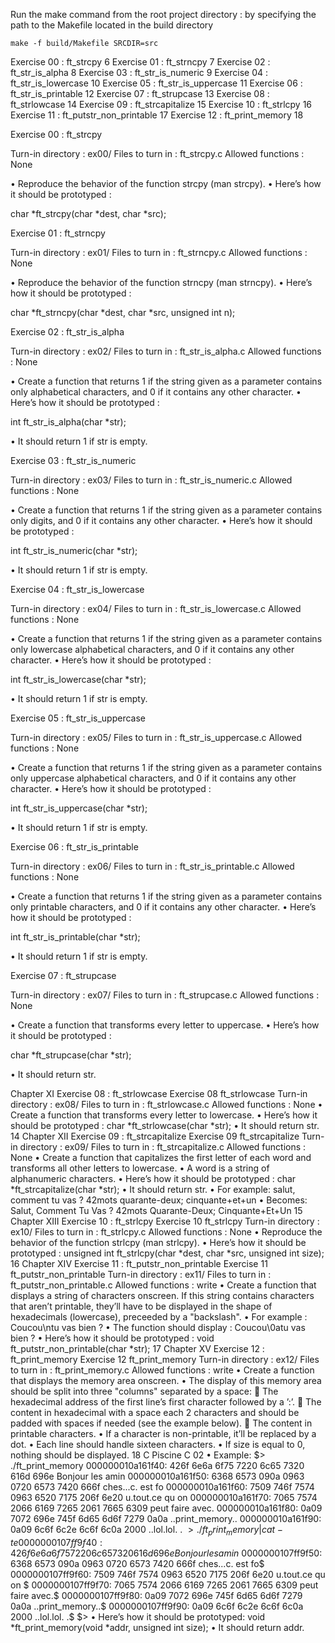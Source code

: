 Run the make command from the root project directory :
	by specifying the path to the Makefile located in the build directory

	make -f build/Makefile SRCDIR=src

Exercise 00 : ft_strcpy 6
Exercise 01 : ft_strncpy 7
Exercise 02 : ft_str_is_alpha 8
Exercise 03 : ft_str_is_numeric 9
Exercise 04 : ft_str_is_lowercase 10
Exercise 05 : ft_str_is_uppercase 11
Exercise 06 : ft_str_is_printable 12
Exercise 07 : ft_strupcase 13
Exercise 08 : ft_strlowcase 14
Exercise 09 : ft_strcapitalize 15
Exercise 10 : ft_strlcpy 16
Exercise 11 : ft_putstr_non_printable 17
Exercise 12 : ft_print_memory 18

Exercise 00 : ft_strcpy

Turn-in directory : ex00/
Files to turn in : ft_strcpy.c
Allowed functions : None


• Reproduce the behavior of the function strcpy (man strcpy).
• Here’s how it should be prototyped :

char *ft_strcpy(char *dest, char *src);


Exercise 01 : ft_strncpy

Turn-in directory : ex01/
Files to turn in : ft_strncpy.c
Allowed functions : None

• Reproduce the behavior of the function strncpy (man strncpy).
• Here’s how it should be prototyped :

char *ft_strncpy(char *dest, char *src, unsigned int n);


Exercise 02 : ft_str_is_alpha

Turn-in directory : ex02/
Files to turn in : ft_str_is_alpha.c
Allowed functions : None

• Create a function that returns 1 if the string given as a parameter contains only
alphabetical characters, and 0 if it contains any other character.
• Here’s how it should be prototyped :

int ft_str_is_alpha(char *str);

• It should return 1 if str is empty.


Exercise 03 : ft_str_is_numeric

Turn-in directory : ex03/
Files to turn in : ft_str_is_numeric.c
Allowed functions : None

• Create a function that returns 1 if the string given as a parameter contains only
digits, and 0 if it contains any other character.
• Here’s how it should be prototyped :

int ft_str_is_numeric(char *str);

• It should return 1 if str is empty.


Exercise 04 : ft_str_is_lowercase

Turn-in directory : ex04/
Files to turn in : ft_str_is_lowercase.c
Allowed functions : None

• Create a function that returns 1 if the string given as a parameter contains only
lowercase alphabetical characters, and 0 if it contains any other character.
• Here’s how it should be prototyped :

int ft_str_is_lowercase(char *str);

• It should return 1 if str is empty.


Exercise 05 : ft_str_is_uppercase

Turn-in directory : ex05/
Files to turn in : ft_str_is_uppercase.c
Allowed functions : None

• Create a function that returns 1 if the string given as a parameter contains only
uppercase alphabetical characters, and 0 if it contains any other character.
• Here’s how it should be prototyped :

int ft_str_is_uppercase(char *str);

• It should return 1 if str is empty.


Exercise 06 : ft_str_is_printable

Turn-in directory : ex06/
Files to turn in : ft_str_is_printable.c
Allowed functions : None

• Create a function that returns 1 if the string given as a parameter contains only
printable characters, and 0 if it contains any other character.
• Here’s how it should be prototyped :

int ft_str_is_printable(char *str);

• It should return 1 if str is empty.


Exercise 07 : ft_strupcase

Turn-in directory : ex07/
Files to turn in : ft_strupcase.c
Allowed functions : None

• Create a function that transforms every letter to uppercase.
• Here’s how it should be prototyped :

char *ft_strupcase(char *str);

• It should return str.

Chapter XI
Exercise 08 : ft_strlowcase
Exercise 08
ft_strlowcase
Turn-in directory : ex08/
Files to turn in : ft_strlowcase.c
Allowed functions : None
• Create a function that transforms every letter to lowercase.
• Here’s how it should be prototyped :
char *ft_strlowcase(char *str);
• It should return str.
14
Chapter XII
Exercise 09 : ft_strcapitalize
Exercise 09
ft_strcapitalize
Turn-in directory : ex09/
Files to turn in : ft_strcapitalize.c
Allowed functions : None
• Create a function that capitalizes the first letter of each word and transforms all
other letters to lowercase.
• A word is a string of alphanumeric characters.
• Here’s how it should be prototyped :
char *ft_strcapitalize(char *str);
• It should return str.
• For example:
salut, comment tu vas ? 42mots quarante-deux; cinquante+et+un
• Becomes:
Salut, Comment Tu Vas ? 42mots Quarante-Deux; Cinquante+Et+Un
15
Chapter XIII
Exercise 10 : ft_strlcpy
Exercise 10
ft_strlcpy
Turn-in directory : ex10/
Files to turn in : ft_strlcpy.c
Allowed functions : None
• Reproduce the behavior of the function strlcpy (man strlcpy).
• Here’s how it should be prototyped :
unsigned int ft_strlcpy(char *dest, char *src, unsigned int size);
16
Chapter XIV
Exercise 11 :
ft_putstr_non_printable
Exercise 11
ft_putstr_non_printable
Turn-in directory : ex11/
Files to turn in : ft_putstr_non_printable.c
Allowed functions : write
• Create a function that displays a string of characters onscreen. If this string contains
characters that aren’t printable, they’ll have to be displayed in the shape of
hexadecimals (lowercase), preceeded by a "backslash".
• For example :
Coucou\ntu vas bien ?
• The function should display :
Coucou\0atu vas bien ?
• Here’s how it should be prototyped :
void ft_putstr_non_printable(char *str);
17
Chapter XV
Exercise 12 : ft_print_memory
Exercise 12
ft_print_memory
Turn-in directory : ex12/
Files to turn in : ft_print_memory.c
Allowed functions : write
• Create a function that displays the memory area onscreen.
• The display of this memory area should be split into three "columns" separated by
a space:
 The hexadecimal address of the first line’s first character followed by a ’:’.
 The content in hexadecimal with a space each 2 characters and should be
padded with spaces if needed (see the example below).
 The content in printable characters.
• If a character is non-printable, it’ll be replaced by a dot.
• Each line should handle sixteen characters.
• If size is equal to 0, nothing should be displayed.
18
C Piscine C 02
• Example:
$> ./ft_print_memory
000000010a161f40: 426f 6e6a 6f75 7220 6c65 7320 616d 696e Bonjour les amin
000000010a161f50: 6368 6573 090a 0963 0720 6573 7420 666f ches...c. est fo
000000010a161f60: 7509 746f 7574 0963 6520 7175 206f 6e20 u.tout.ce qu on
000000010a161f70: 7065 7574 2066 6169 7265 2061 7665 6309 peut faire avec.
000000010a161f80: 0a09 7072 696e 745f 6d65 6d6f 7279 0a0a ..print_memory..
000000010a161f90: 0a09 6c6f 6c2e 6c6f 6c0a 2000 ..lol.lol. .
$> ./ft_print_memory | cat -te
0000000107ff9f40: 426f 6e6a 6f75 7220 6c65 7320 616d 696e Bonjour les amin$
0000000107ff9f50: 6368 6573 090a 0963 0720 6573 7420 666f ches...c. est fo$
0000000107ff9f60: 7509 746f 7574 0963 6520 7175 206f 6e20 u.tout.ce qu on $
0000000107ff9f70: 7065 7574 2066 6169 7265 2061 7665 6309 peut faire avec.$
0000000107ff9f80: 0a09 7072 696e 745f 6d65 6d6f 7279 0a0a ..print_memory..$
0000000107ff9f90: 0a09 6c6f 6c2e 6c6f 6c0a 2000 ..lol.lol. .$
$>
• Here’s how it should be prototyped:
void *ft_print_memory(void *addr, unsigned int size);
• It should return addr.
